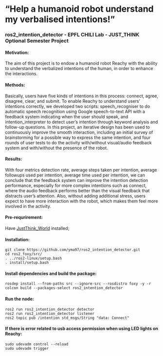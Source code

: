 # “Help a humanoid robot understand my verbalised intentions!”
### ros2_intention_detector - EPFL CHILI Lab - JUST_THINK Optional Semester Project 

#### Motivation: 
The aim of this project is to endow a humanoid robot Reachy with the ability to understand the verbalized intentions of the human, in order to enhance the interactions.

#### Methods: 
Basically, users have five kinds of intentions in this process: connect, agree, disagree, clear, and submit. To enable Reachy to understand users’ intentions correctly, we developed two scripts: speech_recogniser to do automatic speech recognition using Google speech-to-text API with a feedback system indicating when the user should speak, and intention_interpreter to detect user’s intention through keyword analysis and follow-up questions. In this project, an iterative design has been used to continuously improve the smooth interaction, including an initial survey of brainstorming for a possible way to express the same intention, and four rounds of user tests to do the activity with/without visual/audio feedback system and with/without the presence of the robot. 

#### Results: 
With four metrics detection rate, average steps taken per intention, average followups used per intention, average time used per intention, we can conclude that the feedback system can improve the intention detection performance, especially for more complex intentions such as connect, where the audio feedback performs better than the visual feedback that distracts user’s attention. Also, without adding additional stress, users expect to have more interaction with the robot, which makes them feel more involved in the activity. 

#### Pre-requrirement: 
Have [JustThink_World](https://github.com/utku-norman/justhink_world) installed;

#### Installation:
```
git clone https://github.com/yma97/ros2_intention_detector.git
cd ros2_foxy/src/
. ../ros2-linux/setup.bash
. install/setup.bash
```
#### Install dependencies and build the package:
```
rosdep install --from-paths src --ignore-src --rosdistro foxy -y -r
colcon build --packages-select ros2_intention_detector
```
#### Run the node:
```
ros2 run ros2_intention_detector detector
ros2 run ros2_intention_detector listener
ros2 topic pub /intention std_msgs/String "data: Connect"
```
#### If there is error related to usb access permission when using LED lights on Reachy:
```
sudo udevadm control --reload
sudo udevadm trigger
```
